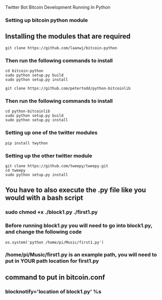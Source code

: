 Twitter Bot Bitcoin Development Running In Python

### Setting up bitcoin python module

## Installing the modules that are required

```
git clone https://github.com/laanwj/bitcoin-python
```

### Then run the following commands to install

```
cd bitcoin-python
sudo python setup.py build
sudo python setup.py install
```

```
git clone https://github.com/petertodd/python-bitcoinlib
```

### Then run the following commands to install

```
cd python-bitcoinlib
sudo python setup.py build
sudo python setup.py install
```

### Setting up one of the twitter modules

```
pip install twython
```

### Setting up the other twitter module

```
git clone https://github.com/tweepy/tweepy.git
cd tweepy
sudo python setup.py install
```

## You have to also execute the .py file like you would with a bash script

### sudo chmod +x ./block1.py ./first1.py

### Before running block1.py you will need to go into block1.py, and change the following code

```
os.system('python /home/pi/Music/first1.py')
```

### /home/pi/Music/first1.py is an example path, you will need to put in YOUR path location for first1.py

## command to put in bitcoin.conf
### blocknotify='location of block1.py' %s

